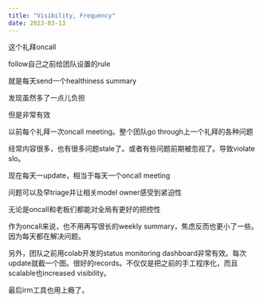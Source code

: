 ```yaml
---
title: "Visibility, Frequency"
date: 2023-03-13
---
```


这个礼拜oncall

follow自己之前给团队设置的rule

就是每天send一个healthiness summary

发现虽然多了一点儿负担

但是非常有效

以前每个礼拜一次oncall meeting。整个团队go through上一个礼拜的各种问题

经常内容很多，也有很多问题stale了。或者有些问题前期被忽视了。导致violate slo。

现在每天一update，相当于每天一个oncall meeting

问题可以及早triage并让相关model owner感受到紧迫性

无论是oncall和老板们都能对全局有更好的把控性

作为oncall来说，也不用再写很长的weekly summary，焦虑反而也更小了一些。因为每天都在解决问题。

另外，团队之前用colab开发的status monitoring dashboard非常有效。每次update就截一个图。很好的records。不仅仅是把之前的手工程序化，而且scalable也increased visibility。

最后irm工具也用上瘾了。
